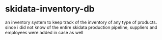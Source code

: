 # skidata-inventory-db
an inventory system to keep track of the inventory of any type of products. 
since i did not know of the entire skidata production pipeline, suppliers and employees were added in case as well
